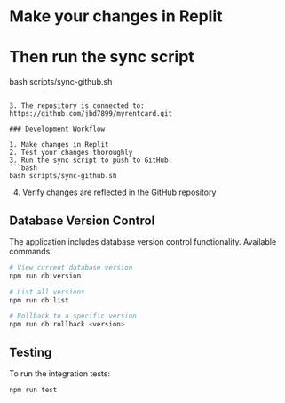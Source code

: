 # Make your changes in Replit
   # Then run the sync script
   bash scripts/sync-github.sh
   ```

3. The repository is connected to: https://github.com/jbd7899/myrentcard.git

### Development Workflow

1. Make changes in Replit
2. Test your changes thoroughly
3. Run the sync script to push to GitHub:
   ```bash
   bash scripts/sync-github.sh
   ```

4. Verify changes are reflected in the GitHub repository


## Database Version Control

The application includes database version control functionality. Available commands:

```bash
# View current database version
npm run db:version

# List all versions
npm run db:list

# Rollback to a specific version
npm run db:rollback <version>
```

## Testing

To run the integration tests:

```bash
npm run test